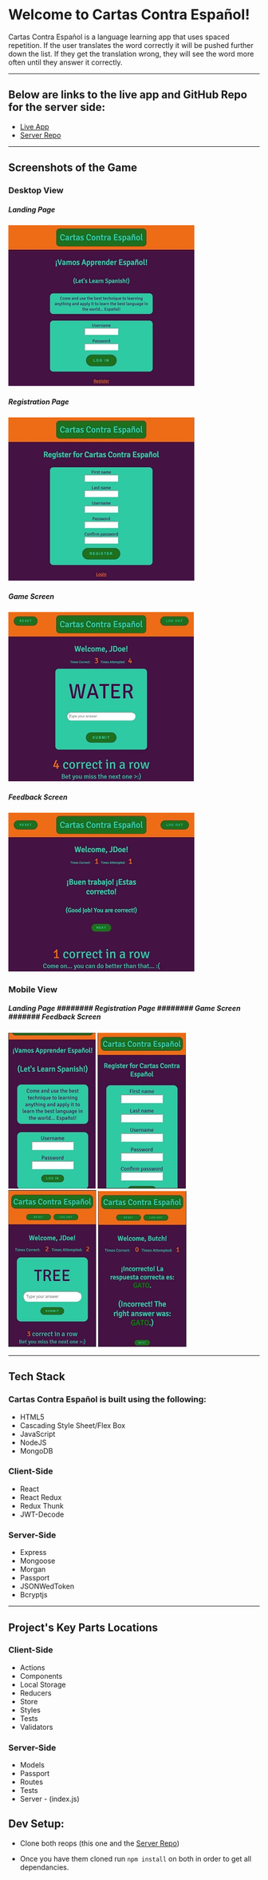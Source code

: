 # Welcome to Cartas Contra Español!

Cartas Contra Español is a language learning app that uses spaced repetition.  If the user translates the word correctly it will be pushed further down the list.  If they get the translation wrong, they will see the word more often until they answer it correctly. 

__________________________
## Below are links to the live app and GitHub Repo for the server side:
- [Live App](https://sr-app-sj.herokuapp.com/dashboard)
- [Server Repo](https://github.com/thinkful-ei21/spaced-rep-server-sonya-jonathan)


__________________________
## Screenshots of the Game

### Desktop View

##### Landing Page
![Landing Page](./screen-shots/LG_LP.JPG)

##### Registration Page
![Registration Page](./screen-shots/LG_RP.JPG)

##### Game Screen
![Game Search](./screen-shots/LG_GS.JPG)

##### Feedback Screen
![Feedback Screen](./screen-shots/LG_FS.JPG)

### Mobile View

##### Landing Page  ########  Registration Page  ########   Game Screen   #######   Feedback Screen
![Landing Page](./screen-shots/SM_LP.JPG)   ![Registration Page](./screen-shots/SM_RP.JPG)  ![Game Search](./screen-shots/SM_GS.JPG)    ![Feedback Screen](./screen-shots/SM_FS.JPG)



__________________________
## Tech Stack

### Cartas Contra Español is built using the following:
 
* HTML5
* Cascading Style Sheet/Flex Box
* JavaScript
* NodeJS
* MongoDB

### Client-Side

* React
* React Redux
* Redux Thunk
* JWT-Decode

### Server-Side

* Express
* Mongoose
* Morgan
* Passport
* JSONWedToken
* Bcryptjs
__________________________
## Project's Key Parts Locations

### Client-Side
* Actions
* Components 
* Local Storage
* Reducers
* Store
* Styles
* Tests
* Validators

### Server-Side
* Models
* Passport
* Routes
* Tests
* Server - (index.js)

## Dev Setup:

* Clone both reops (this one and the [Server Repo](https://github.com/thinkful-ei21/spaced-rep-server-sonya-jonathan))

* Once you have them cloned run `npm install` on both in order to get all dependancies.

